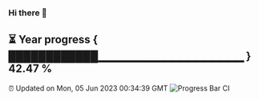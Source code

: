 ### Hi there 👋
⏳ Year progress { ████████████▁▁▁▁▁▁▁▁▁▁▁▁▁▁▁▁▁▁ } 42.47 %
---
⏰ Updated on Mon, 05 Jun 2023 00:34:39 GMT
![Progress Bar CI](https://github.com/Moyi321/Moyi321/workflows/Progress%20Bar%20CI/badge.svg)
